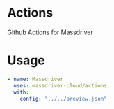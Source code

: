 # Actions
Github Actions for Massdriver

# Usage

```yaml
- name: Massdriver
  uses: massdriver-cloud/actions
  with:
    config: "../../preview.json"
```
